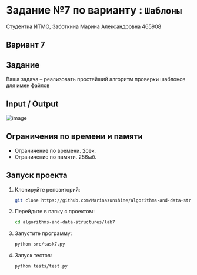 # Задание №7 по варианту  : `Шаблоны`
Студентка ИТМО,  Заботкина Марина Александровна 465908

## Вариант 7

## Задание 
Ваша задача – реализовать простейший алгоритм проверки шаблонов для имен файлов
## Input / Output 

![image](https://github.com/user-attachments/assets/e64b957f-4b9d-45a8-92ef-6ebee9e88295)

## Ограничения по времени и памяти

- Ограничение по времени. 2сек.
- Ограничение по памяти. 256мб.

## Запуск проекта
1. Клонируйте репозиторий:
   ```bash
   git clone https://github.com/Marinasunshine/algorithms-and-data-structures.git
   ```
2. Перейдите в папку с проектом:
   ```bash
   cd algorithms-and-data-structures/lab7
   ```
3. Запустите программу:
   ```bash
   python src/task7.py
   ```

4. Запуск тестов:
   ```bash
   python tests/test.py
   ```
